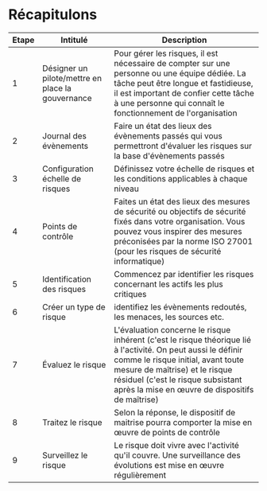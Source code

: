 # Récapitulons

<table data-view="cards"><thead><tr><th>Etape</th><th>Intitulé</th><th>Description</th></tr></thead><tbody><tr><td>1</td><td>Désigner un pilote/mettre en place la gouvernance</td><td>Pour gérer les risques, il est nécessaire de compter sur une personne ou une équipe dédiée. La tâche peut être longue et fastidieuse, il est important de confier cette tâche à une personne qui connaît le fonctionnement de l'organisation</td></tr><tr><td>2</td><td>Journal des évènements</td><td>Faire un état des lieux des évènements passés qui vous permettront d'évaluer les risques sur la base d'évènements passés</td></tr><tr><td>3</td><td>Configuration échelle de risques</td><td>Définissez votre échelle de risques et les conditions applicables à chaque niveau</td></tr><tr><td>4</td><td>Points de contrôle</td><td>Faites un état des lieux des mesures de sécurité ou objectifs de sécurité fixés dans votre organisation. Vous pouvez vous inspirer des mesures préconisées par la norme ISO 27001 (pour les risques de sécurité informatique)</td></tr><tr><td>5</td><td>Identification des risques</td><td>Commencez par identifier les risques concernant les actifs les plus critiques</td></tr><tr><td>6</td><td>Créer un type de risque</td><td>identifiez les évènements redoutés, les menaces, les sources etc.</td></tr><tr><td>7</td><td>Évaluez le risque</td><td>L'évaluation concerne le risque inhérent (c'est le risque théorique lié à l'activité. On peut aussi le définir comme le risque initial, avant toute mesure de maîtrise) et le risque résiduel (c'est le risque subsistant après la mise en œuvre de dispositifs de maîtrise)</td></tr><tr><td>8</td><td>Traitez le risque</td><td>Selon la réponse, le dispositif de maitrise pourra comporter la mise en œuvre de points de contrôle</td></tr><tr><td>9</td><td>Surveillez le risque</td><td>Le risque doit vivre avec l'activité qu'il couvre. Une surveillance des évolutions est mise en œuvre régulièrement</td></tr></tbody></table>
